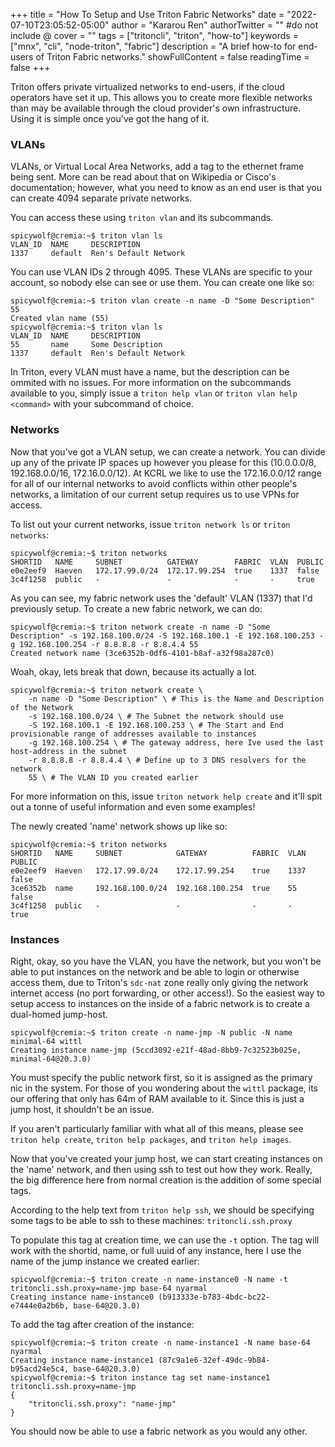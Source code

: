 +++
title = "How To Setup and Use Triton Fabric Networks"
date = "2022-07-10T23:05:52-05:00"
author = "Kararou Ren"
authorTwitter = "" #do not include @
cover = ""
tags = ["tritoncli", "triton", "how-to"]
keywords = ["mnx", "cli", "node-triton", "fabric"]
description = "A brief how-to for end-users of Triton Fabric networks."
showFullContent = false
readingTime = false
+++

Triton offers private virtualized networks to end-users, if the cloud operators have set it up.  This allows you to create more flexible networks than may be available through the cloud provider's own infrastructure.  Using it is simple once you've got the hang of it.

### VLANs

VLANs, or Virtual Local Area Networks, add a tag to the ethernet frame being sent.  More can be read about that on Wikipedia or Cisco's documentation; however, what you need to know as an end user is that you can create 4094 separate private networks.

You can access these using `triton vlan` and its subcommands.

```
spicywolf@cremia:~$ triton vlan ls
VLAN_ID  NAME     DESCRIPTION
1337     default  Ren's Default Network
```

You can use VLAN IDs 2 through 4095.  These VLANs are specific to your account, so nobody else can see or use them.  You can create one like so:

```
spicywolf@cremia:~$ triton vlan create -n name -D "Some Description" 55
Created vlan name (55)
spicywolf@cremia:~$ triton vlan ls
VLAN_ID  NAME     DESCRIPTION
55       name     Some Description
1337     default  Ren's Default Network
```

In Triton, every VLAN must have a name, but the description can be ommited with no issues.  For more information on the subcommands available to you, simply issue a `triton help vlan` or `triton vlan help <command>` with your subcommand of choice.

### Networks

Now that you've got a VLAN setup, we can create a network.  You can divide up any of the private IP spaces up however you please for this (10.0.0.0/8, 192.168.0.0/16, 172.16.0.0/12).  At KCRL we like to use the 172.16.0.0/12 range for all of our internal networks to avoid conflicts within other people's networks, a limitation of our current setup requires us to use VPNs for access.

To list out your current networks, issue `triton network ls` or `triton networks`:

```
spicywolf@cremia:~$ triton networks
SHORTID   NAME     SUBNET          GATEWAY        FABRIC  VLAN  PUBLIC
e0e2eef9  Haeven   172.17.99.0/24  172.17.99.254  true    1337  false
3c4f1258  public   -               -              -       -     true
```

As you can see, my fabric network uses the 'default' VLAN (1337) that I'd previously setup.  To create a new fabric network, we can do:

```
spicywolf@cremia:~$ triton network create -n name -D "Some Description" -s 192.168.100.0/24 -S 192.168.100.1 -E 192.168.100.253 -g 192.168.100.254 -r 8.8.8.8 -r 8.8.4.4 55
Created network name (3ce6352b-0df6-4101-b8af-a32f98a287c0)
```

Woah, okay, lets break that down, because its actually a lot.

```
spicywolf@cremia:~$ triton network create \
    -n name -D "Some Description" \ # This is the Name and Description of the Network
    -s 192.168.100.0/24 \ # The Subnet the network should use
    -S 192.168.100.1 -E 192.168.100.253 \ # The Start and End provisionable range of addresses available to instances
    -g 192.168.100.254 \ # The gateway address, here Ive used the last host-address in the subnet
    -r 8.8.8.8 -r 8.8.4.4 \ # Define up to 3 DNS resolvers for the network
    55 \ # The VLAN ID you created earlier
```

For more information on this, issue `triton network help create` and it'll spit out a tonne of useful information and even some examples!

The newly created 'name' network shows up like so:

```
spicywolf@cremia:~$ triton networks
SHORTID   NAME     SUBNET            GATEWAY          FABRIC  VLAN  PUBLIC
e0e2eef9  Haeven   172.17.99.0/24    172.17.99.254    true    1337  false
3ce6352b  name     192.168.100.0/24  192.168.100.254  true    55    false
3c4f1258  public   -                 -                -       -     true
```

### Instances

Right, okay, so you have the VLAN, you have the network, but you won't be able to put instances on the network and be able to login or otherwise access them, due to Triton's `sdc-nat` zone really only giving the network internet access (no port forwarding, or other access!).  So the easiest way to setup access to instances on the inside of a fabric network is to create a dual-homed jump-host.

```
spicywolf@cremia:~$ triton create -n name-jmp -N public -N name minimal-64 wittl
Creating instance name-jmp (5ccd3092-e21f-48ad-8bb9-7c32523b025e, minimal-64@20.3.0)
```

You must specify the public network first, so it is assigned as the primary nic in the system.  For those of you wondering about the `wittl` package, its our offering that only has 64m of RAM available to it.  Since this is just a jump host, it shouldn't be an issue.

If you aren't particularly familiar with what all of this means, please see `triton help create`, `triton help packages`, and `triton help images`.

Now that you've created your jump host, we can start creating instances on the 'name' network, and then using ssh to test out how they work.  Really, the big difference here from normal creation is the addition of some special tags.

According to the help text from `triton help ssh`, we should be specifying some tags to be able to ssh to these machines: `tritoncli.ssh.proxy`

To populate this tag at creation time, we can use the `-t` option.  The tag will work with the shortid, name, or full uuid of any instance, here I use the name of the jump instance we created earlier:

```
spicywolf@cremia:~$ triton create -n name-instance0 -N name -t tritoncli.ssh.proxy=name-jmp base-64 nyarmal
Creating instance name-instance0 (b913333e-b783-4bdc-bc22-e7444e0a2b6b, base-64@20.3.0)
```

To add the tag after creation of the instance:

```
spicywolf@cremia:~$ triton create -n name-instance1 -N name base-64 nyarmal
Creating instance name-instance1 (87c9a1e6-32ef-49dc-9b84-b95acd24e5c4, base-64@20.3.0)
spicywolf@cremia:~$ triton instance tag set name-instance1 tritoncli.ssh.proxy=name-jmp
{
    "tritoncli.ssh.proxy": "name-jmp"
}
```

You should now be able to use a fabric network as you would any other.

